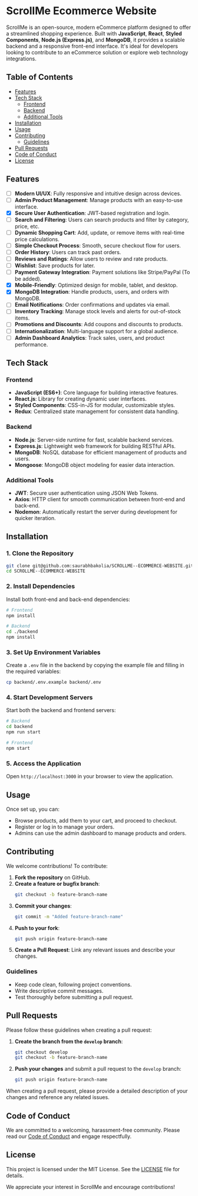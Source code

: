 
# ScrollMe Ecommerce Website

ScrollMe is an open-source, modern eCommerce platform designed to offer a streamlined shopping experience. Built with **JavaScript**, **React**, **Styled Components**, **Node.js (Express.js)**, and **MongoDB**, it provides a scalable backend and a responsive front-end interface. It's ideal for developers looking to contribute to an eCommerce solution or explore web technology integrations.

## Table of Contents

- [Features](#features)
- [Tech Stack](#tech-stack)
  - [Frontend](#frontend)
  - [Backend](#backend)
  - [Additional Tools](#additional-tools)
- [Installation](#installation)
- [Usage](#usage)
- [Contributing](#contributing)
  - [Guidelines](#guidelines)
- [Pull Requests](#pull-requests) <!-- Added this to the Table of Contents -->
- [Code of Conduct](#code-of-conduct)
- [License](#license)

## Features

- [ ] **Modern UI/UX**: Fully responsive and intuitive design across devices.
- [ ] **Admin Product Management**: Manage products with an easy-to-use interface.
- [x] **Secure User Authentication**: JWT-based registration and login.
- [ ] **Search and Filtering**: Users can search products and filter by category, price, etc.
- [ ] **Dynamic Shopping Cart**: Add, update, or remove items with real-time price calculations.
- [ ] **Simple Checkout Process**: Smooth, secure checkout flow for users.
- [ ] **Order History**: Users can track past orders.
- [ ] **Reviews and Ratings**: Allow users to review and rate products.
- [ ] **Wishlist**: Save products for later.
- [ ] **Payment Gateway Integration**: Payment solutions like Stripe/PayPal (To be added).
- [x] **Mobile-Friendly**: Optimized design for mobile, tablet, and desktop.
- [x] **MongoDB Integration**: Handle products, users, and orders with MongoDB.
- [ ] **Email Notifications**: Order confirmations and updates via email.
- [ ] **Inventory Tracking**: Manage stock levels and alerts for out-of-stock items.
- [ ] **Promotions and Discounts**: Add coupons and discounts to products.
- [ ] **Internationalization**: Multi-language support for a global audience.
- [ ] **Admin Dashboard Analytics**: Track sales, users, and product performance.

## Tech Stack

### Frontend
- **JavaScript (ES6+)**: Core language for building interactive features.
- **React.js**: Library for creating dynamic user interfaces.
- **Styled Components**: CSS-in-JS for modular, customizable styles.
- **Redux**: Centralized state management for consistent data handling.

### Backend
- **Node.js**: Server-side runtime for fast, scalable backend services.
- **Express.js**: Lightweight web framework for building RESTful APIs.
- **MongoDB**: NoSQL database for efficient management of products and users.
- **Mongoose**: MongoDB object modeling for easier data interaction.

### Additional Tools
- **JWT**: Secure user authentication using JSON Web Tokens.
- **Axios**: HTTP client for smooth communication between front-end and back-end.
- **Nodemon**: Automatically restart the server during development for quicker iteration.

## Installation

### 1. Clone the Repository
```bash
git clone git@github.com:saurabhbakolia/SCROLLME--ECOMMERCE-WEBSITE.git
cd SCROLLME--ECOMMERCE-WEBSITE
```

### 2. Install Dependencies
Install both front-end and back-end dependencies:
```bash
# Frontend
npm install

# Backend
cd ./backend
npm install
```

### 3. Set Up Environment Variables
Create a `.env` file in the backend by copying the example file and filling in the required variables:
```bash
cp backend/.env.example backend/.env
```

### 4. Start Development Servers
Start both the backend and frontend servers:
```bash
# Backend
cd backend
npm run start

# Frontend
npm start
```

### 5. Access the Application
Open `http://localhost:3000` in your browser to view the application.

## Usage

Once set up, you can:

- Browse products, add them to your cart, and proceed to checkout.
- Register or log in to manage your orders.
- Admins can use the admin dashboard to manage products and orders.

## Contributing

We welcome contributions! To contribute:

1. **Fork the repository** on GitHub.
2. **Create a feature or bugfix branch**:
   ```bash
   git checkout -b feature-branch-name
   ```
3. **Commit your changes**:
   ```bash
   git commit -m "Added feature-branch-name"
   ```
4. **Push to your fork**:
   ```bash
   git push origin feature-branch-name
   ```
5. **Create a Pull Request**: Link any relevant issues and describe your changes.

### Guidelines
- Keep code clean, following project conventions.
- Write descriptive commit messages.
- Test thoroughly before submitting a pull request.

## Pull Requests

Please follow these guidelines when creating a pull request:

1. **Create the branch from the `develop` branch**:
   ```bash
   git checkout develop
   git checkout -b feature-branch-name
   ```
2. **Push your changes** and submit a pull request to the `develop` branch:
   ```bash
   git push origin feature-branch-name
   ```

When creating a pull request, please provide a detailed description of your changes and reference any related issues.

## Code of Conduct

We are committed to a welcoming, harassment-free community. Please read our [Code of Conduct](./CODE_OF_CONDUCT.md) and engage respectfully.

## License

This project is licensed under the MIT License. See the [LICENSE](LICENSE) file for details.

We appreciate your interest in ScrollMe and encourage contributions!
